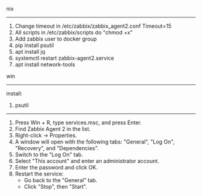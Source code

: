 nix
***
1. Change timeout in /etc/zabbix/zabbix_agent2.conf Timeout=15
2. All scripts in /etc/zabbix/scripts do "chmod +x"
3. Add zabbix user to docker group
4. pip install psutil
5. apt install jq
6. systemctl restart zabbix-agent2.service
7. apt install network-tools

win
***
install:
1. psutil
***
1. Press Win + R, type services.msc, and press Enter.
2. Find Zabbix Agent 2 in the list.
3. Right-click → Properties.
4. A window will open with the following tabs: "General", "Log On", "Recovery", and "Dependencies".
5. Switch to the "Log On" tab.
6. Select "This account" and enter an administrator account.
7. Enter the password and click OK.
8. Restart the service:
    - Go back to the "General" tab.
    - Click "Stop", then "Start".
